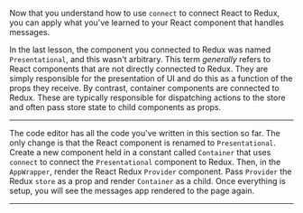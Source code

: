 <div class="challenge-instructions react-and-redux"><div><section id="description">
<p>Now that you understand how to use <code>connect</code> to connect React to Redux, you can apply what you've learned to your React component that handles messages.</p>
<p>In the last lesson, the component you connected to Redux was named <code>Presentational</code>, and this wasn't arbitrary. This term <em>generally</em> refers to React components that are not directly connected to Redux. They are simply responsible for the presentation of UI and do this as a function of the props they receive. By contrast, container components are connected to Redux. These are typically responsible for dispatching actions to the store and often pass store state to child components as props.</p>
</section></div><hr/><div><section id="instructions">
<p>The code editor has all the code you've written in this section so far. The only change is that the React component is renamed to <code>Presentational</code>. Create a new component held in a constant called <code>Container</code> that uses <code>connect</code> to connect the <code>Presentational</code> component to Redux. Then, in the <code>AppWrapper</code>, render the React Redux <code>Provider</code> component. Pass <code>Provider</code> the Redux <code>store</code> as a prop and render <code>Container</code> as a child. Once everything is setup, you will see the messages app rendered to the page again.</p>
</section></div><hr/></div>